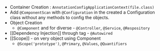 - Container Creation : `AnnotationConfigApplicationContext(file.class)`
- Add `@ComponentScan` with `@Configuration` in the created a Configuration class without any methods to config the objects.
- Object Creation
	- `@Component` and for diverse - `@Controller`, `@Service`, `@Respository`
- [[Dependency Injection]] through tag - `@Autowired`
- [[Scope]] - on very object using Component
	- `@Scope('prototype')`, `@Primary`,  `@Values`, `@Quantifiers`